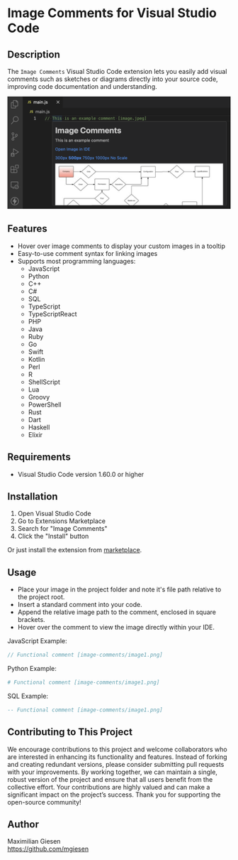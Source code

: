 # Image Comments for Visual Studio Code

## Description

The `Image Comments` Visual Studio Code extension lets you easily add visual comments such as sketches or diagrams directly into your source code, improving code documentation and understanding.

![Image](readme/image-comment.png)

## Features

- Hover over image comments to display your custom images in a tooltip
- Easy-to-use comment syntax for linking images
- Supports most programming languages:
  - JavaScript
  - Python
  - C++
  - C#
  - SQL
  - TypeScript
  - TypeScriptReact
  - PHP
  - Java
  - Ruby
  - Go
  - Swift
  - Kotlin
  - Perl
  - R
  - ShellScript
  - Lua
  - Groovy
  - PowerShell
  - Rust
  - Dart
  - Haskell
  - Elixir

## Requirements

- Visual Studio Code version 1.60.0 or higher

## Installation

1. Open Visual Studio Code
2. Go to Extensions Marketplace
3. Search for "Image Comments"
4. Click the "Install" button

Or just install the extension from [marketplace](https://marketplace.visualstudio.com/items?itemName=mgiesen.image-comments&ssr=false#review-details).

## Usage

- Place your image in the project folder and note it's file path relative to the project root.
- Insert a standard comment into your code.
- Append the relative image path to the comment, enclosed in square brackets.
- Hover over the comment to view the image directly within your IDE.

JavaScript Example:

```js
// Functional comment [image-comments/image1.png]
```

Python Example:

```Python
# Functional comment [image-comments/image1.png]
```

SQL Example:

```sql
-- Functional comment [image-comments/image1.png]
```

## Contributing to This Project

We encourage contributions to this project and welcome collaborators who are interested in enhancing its functionality and features. Instead of forking and creating redundant versions, please consider submitting pull requests with your improvements. By working together, we can maintain a single, robust version of the project and ensure that all users benefit from the collective effort. Your contributions are highly valued and can make a significant impact on the project’s success. Thank you for supporting the open-source community!

## Author

Maximilian Giesen  
https://github.com/mgiesen
